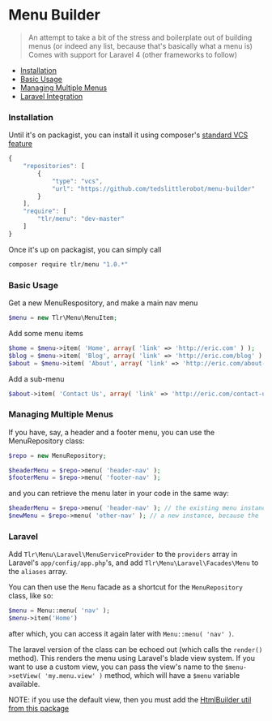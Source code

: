 Menu Builder
============

> An attempt to take a bit of the stress and boilerplate out of building menus (or indeed any list, because that's basically what a menu is)
> Comes with support for Laravel 4 (other frameworks to follow)

- [Installation](#installation)
- [Basic Usage](#basic-usage)
- [Managing Multiple Menus](#managing-multiple-menus)
- [Laravel Integration](#laravel)

### Installation

Until it's on packagist, you can install it using composer's [standard VCS feature](http://getcomposer.org/doc/05-repositories.md#vcs)

```javascript
{
	"repositories": [
		{
			"type": "vcs",
			"url": "https://github.com/tedslittlerobot/menu-builder"
		}
	],
	"require": [
		"tlr/menu": "dev-master"
	]
}
```

Once it's up on packagist, you can simply call

```bash
composer require tlr/menu "1.0.*"
````

### Basic Usage

Get a new MenuRespository, and make a main nav menu
```php
$menu = new Tlr\Menu\MenuItem;
```

Add some menu items
```php
$home = $menu->item( 'Home', array( 'link' => 'http://eric.com' ) );
$blog = $menu->item( 'Blog', array( 'link' => 'http://eric.com/blog' ) );
$about = $menu->item( 'About', array( 'link' => 'http://eric.com/about-us' ) );
```

Add a sub-menu
```php
$about->item( 'Contact Us', array( 'link' => 'http://eric.com/contact-us' ) );
```

### Managing Multiple Menus

If you have, say, a header and a footer menu, you can use the MenuRepository class:

```php
$repo = new MenuRepository;

$headerMenu = $repo->menu( 'header-nav' );
$footerMenu = $repo->menu( 'footer-nav' );
```

and you can retrieve the menu later in your code in the same way:

```php
$headerMenu = $repo->menu( 'header-nav' ); // the existing menu instance
$newMenu = $repo->menu( 'other-nav' ); // a new instance, because the 'other-nav' key hasn't been used yet
```

### Laravel

Add `Tlr\Menu\Laravel\MenuServiceProvider` to the `providers` array in Laravel's `app/config/app.php`'s, and add `Tlr\Menu\Laravel\Facades\Menu` to the `aliases` array.

You can then use the `Menu` facade as a shortcut for the `MenuRepository` class, like so:
```php
$menu = Menu::menu( 'nav' );
$menu->item('Home')
```

after which, you can access it again later with `Menu::menu( 'nav' )`.

The laravel version of the class can be echoed out (which calls the `render()` method). This renders the menu using Laravel's blade view system. If you want to use a custom view, you can pass the view's name to the `$menu->setView( 'my.menu.view' )` method, which will have a `$menu` variable available.

NOTE: if you use the default view, then you must add the [HtmlBuilder util from this package](https://github.com/tedslittlerobot/laravel-utils)
